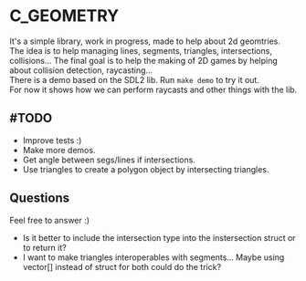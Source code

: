# C_GEOMETRY

It's a simple library, work in progress, made to help about 2d geomtries.
<br>
The idea is to help managing lines, segments, triangles, intersections, collisions... The final goal is to help the making of 2D games by helping about collision detection, raycasting...
<br>
There is a demo based on the SDL2 lib. Run `make demo` to try it out.
<br>
For now it shows how we can perform raycasts and other things with the lib.
<br>
## #TODO
* Improve tests :)
* Make more demos.
* Get angle between segs/lines if intersections.
* Use triangles to create a polygon object by intersecting triangles.

## Questions
Feel free to answer :)
* Is it better to include the intersection type into the instersection struct or to return it?
* I want to make triangles interoperables with segments... Maybe using vector[] instead of struct for both could do the trick?
